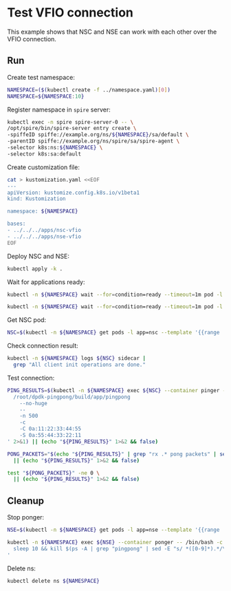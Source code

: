 # Test VFIO connection

This example shows that NSC and NSE can work with each other over the VFIO connection.

## Run

Create test namespace:
```bash
NAMESPACE=($(kubectl create -f ../namespace.yaml)[0])
NAMESPACE=${NAMESPACE:10}
```

Register namespace in `spire` server:
```bash
kubectl exec -n spire spire-server-0 -- \
/opt/spire/bin/spire-server entry create \
-spiffeID spiffe://example.org/ns/${NAMESPACE}/sa/default \
-parentID spiffe://example.org/ns/spire/sa/spire-agent \
-selector k8s:ns:${NAMESPACE} \
-selector k8s:sa:default
```

Create customization file:
```bash
cat > kustomization.yaml <<EOF
---
apiVersion: kustomize.config.k8s.io/v1beta1
kind: Kustomization

namespace: ${NAMESPACE}

bases:
- ../../../apps/nsc-vfio
- ../../../apps/nse-vfio
EOF
```

Deploy NSC and NSE:
```bash
kubectl apply -k .
```

Wait for applications ready:
```bash
kubectl -n ${NAMESPACE} wait --for=condition=ready --timeout=1m pod -l app=nsc
```
```bash
kubectl -n ${NAMESPACE} wait --for=condition=ready --timeout=1m pod -l app=nse
```

Get NSC pod:
```bash
NSC=$(kubectl -n ${NAMESPACE} get pods -l app=nsc --template '{{range .items}}{{.metadata.name}}{{"\n"}}{{end}}')
```

Check connection result:
```bash
kubectl -n ${NAMESPACE} logs ${NSC} sidecar |
  grep "All client init operations are done."
```

Test connection:
```bash
PING_RESULTS=$(kubectl -n ${NAMESPACE} exec ${NSC} --container pinger -- /bin/bash -c ' \
  /root/dpdk-pingpong/build/app/pingpong                                                \
    --no-huge                                                                           \
    --                                                                                  \
    -n 500                                                                              \
    -c                                                                                  \
    -C 0a:11:22:33:44:55                                                                \
    -S 0a:55:44:33:22:11                                                                \
' 2>&1) || (echo "${PING_RESULTS}" 1>&2 && false)
```
```bash
PONG_PACKETS="$(echo "${PING_RESULTS}" | grep "rx .* pong packets" | sed -E 's/rx ([0-9]*) pong packets/\1/g')" \
  || (echo "${PING_RESULTS}" 1>&2 && false)
```
```bash
test "${PONG_PACKETS}" -ne 0 \
  || (echo "${PING_RESULTS}" 1>&2 && false)
```

## Cleanup

Stop ponger:
```bash
NSE=$(kubectl -n ${NAMESPACE} get pods -l app=nse --template '{{range .items}}{{.metadata.name}}{{"\n"}}{{end}}')
```
```bash
kubectl -n ${NAMESPACE} exec ${NSE} --container ponger -- /bin/bash -c '                  \
  sleep 10 && kill $(ps -A | grep "pingpong" | sed -E "s/ *([0-9]*).*/\1/g") 1>/dev/null 2>&1 & \
'
```

Delete ns:
```bash
kubectl delete ns ${NAMESPACE}
```